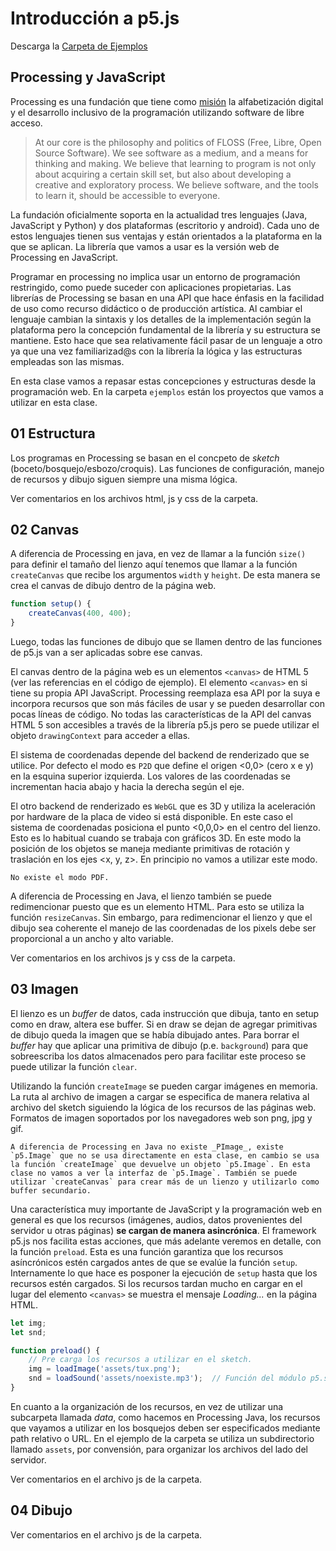 # Introducción a p5.js

Descarga la [Carpeta de Ejemplos](./ejemplos.zip)


## Processing y JavaScript

Processing es una fundación que tiene como [misión](https://processingfoundation.org/) la alfabetización digital y el desarrollo inclusivo de la programación utilizando software de libre acceso.

> At our core is the philosophy and politics of FLOSS (Free, Libre, Open Source Software). We see software as a medium, and a means for thinking and making. We believe that learning to program is not only about acquiring a certain skill set, but also about developing a creative and exploratory process. We believe software, and the tools to learn it, should be accessible to everyone.

La fundación oficialmente soporta en la actualidad tres lenguajes (Java, JavaScript y Python) y dos plataformas (escritorio y android). Cada uno de estos lenguajes tienen sus ventajas y están orientados a la plataforma en la que se aplican. La librería que vamos a usar es la versión web de Processing en JavaScript.

Programar en processing no implica usar un entorno de programación restringido, como puede suceder con aplicaciones propietarias. Las librerías de Processing se basan en una API que hace énfasis en la facilidad de uso como recurso didáctico o de producción artística. Al cambiar el lenguaje cambian la sintaxis y los detalles de la implementación según la plataforma pero la concepción fundamental de la librería y su estructura se mantiene. Esto hace que sea relativamente fácil pasar de un lenguaje a otro ya que una vez familiarizad@s con la librería la lógica y las estructuras empleadas son las mismas.

En esta clase vamos a repasar estas concepciones y estructuras desde la programación web. En la carpeta `ejemplos` están los proyectos que vamos a utilizar en esta clase.


## 01 Estructura

Los programas en Processing se basan en el concpeto de _sketch_ (boceto/bosquejo/esbozo/croquis). Las funciones de configuración, manejo de recursos y dibujo siguen siempre una misma lógica.

Ver comentarios en los archivos html, js y css de la carpeta.


## 02 Canvas

A diferencia de Processing en java, en vez de llamar a la función `size()` para definir el tamaño del lienzo aquí tenemos que llamar a la función `createCanvas` que recibe los argumentos `width` y `height`. De esta manera se crea el canvas de dibujo dentro de la página web.

```javascript
function setup() {
    createCanvas(400, 400);
}
```

Luego, todas las funciones de dibujo que se llamen dentro de las funciones de p5.js van a ser aplicadas sobre ese canvas.

El canvas dentro de la página web es un elementos `<canvas>` de HTML 5 (ver las referencias en el código de ejemplo). El elemento `<canvas>` en si tiene su propia API JavaScript. Processing reemplaza esa API por la suya e incorpora recursos que son más fáciles de usar y se pueden desarrollar con pocas líneas de código. No todas las características de la API del canvas HTML 5 son accesibles a través de la librería p5.js pero se puede utilizar el objeto `drawingContext` para acceder a ellas.

El sistema de coordenadas depende del backend de renderizado que se utilice. Por defecto el modo es `P2D` que define el origen <0,0> (cero x e y) en la esquina superior izquierda. Los valores de las coordenadas se incrementan hacia abajo y hacia la derecha según el eje.

El otro backend de renderizado es `WebGL` que es 3D y utiliza la aceleración por hardware de la placa de video si está disponible. En este caso el sistema de coordenadas posiciona el punto <0,0,0> en el centro del lienzo. Esto es lo habitual cuando se trabaja con gráficos 3D. En este modo la posición de los objetos se maneja mediante primitivas de rotación y traslación en los ejes <x, y, z>. En principio no vamos a utilizar este modo.

```{note}
No existe el modo PDF.
```

A diferencia de Processing en Java, el lienzo también se puede redimencionar puesto que es un elemento HTML. Para esto se utiliza la función `resizeCanvas`. Sin embargo, para redimencionar el lienzo y que el dibujo sea coherente el manejo de las coordenadas de los pixels debe ser proporcional a un ancho y alto variable.

Ver comentarios en los archivos js y css de la carpeta.


## 03 Imagen

El lienzo es un _buffer_ de datos, cada instrucción que dibuja, tanto en setup como en draw, altera ese buffer. Si en draw se dejan de agregar primitivas de dibujo queda la imagen que se había dibujado antes. Para borrar el _buffer_ hay que aplicar una primitiva de dibujo (p.e. `background`) para que sobreescriba los datos almacenados pero para facilitar este proceso se puede utilizar la función `clear`.

Utilizando la función `createImage` se pueden cargar imágenes en memoria. La ruta al archivo de imagen a cargar se especifica de manera relativa al archivo del sketch siguiendo la lógica de los recursos de las páginas web. Formatos de imagen soportados por los navegadores web son png, jpg y gif.

```{note}
A diferencia de Processing en Java no existe _PImage_, existe `p5.Image` que no se usa directamente en esta clase, en cambio se usa la función `createImage` que devuelve un objeto `p5.Image`. En esta clase no vamos a ver la interfaz de `p5.Image`. También se puede utilizar `createCanvas` para crear más de un lienzo y utilizarlo como buffer secundario.
```

Una característica muy importante de JavaScript y la programación web en general es que los recursos (imágenes, audios, datos provenientes del servidor u otras páginas) **se cargan de manera asincrónica**. El framework p5.js nos facilita estas acciones, que más adelante veremos en detalle, con la función `preload`. Esta es una función garantiza que los recursos asíncrónicos estén cargados antes de que se evalúe la función `setup`. Internamente lo que hace es posponer la ejecución de `setup` hasta que los recursos estén cargados. Si los recursos tardan mucho en cargar en el lugar del elemento `<canvas>` se muestra el mensaje _Loading..._ en la página HTML.

```javascript
let img;
let snd;

function preload() {
    // Pre carga los recursos a utilizar en el sketch.
    img = loadImage('assets/tux.png');
    snd = loadSound('assets/noexiste.mp3');  // Función del módulo p5.sound.js
}
```

En cuanto a la organización de los recursos, en vez de utilizar una subcarpeta llamada _data_, como hacemos en Processing Java, los recursos que vayamos a utilizar en los bosquejos deben ser especificados mediante path relativo o URL. En el ejemplo de la carpeta se utiliza un subdirectorio llamado `assets`, por convensión, para organizar los archivos del lado del servidor.

Ver comentarios en el archivo js de la carpeta.


## 04 Dibujo

Ver comentarios en el archivo js de la carpeta.
